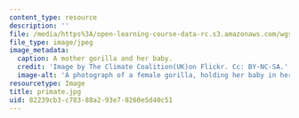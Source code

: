 ```yaml
---
content_type: resource
description: ''
file: /media/https%3A/open-learning-course-data-rc.s3.amazonaws.com/wgs-700-changing-life-reading-the-intersections-of-gender-race-biology-and-literature-spring-2017/82239cb3c78388a293e78260e5d40c51_primate.jpg
file_type: image/jpeg
image_metadata:
  caption: A mother gorilla and her baby.
  credit: 'Image by The Climate Coalition(UK)on Flickr. Cc: BY-NC-SA.'
  image-alt: 'A photograph of a female gorilla, holding her baby in her arms. '
resourcetype: Image
title: primate.jpg
uid: 82239cb3-c783-88a2-93e7-8260e5d40c51
---
```

